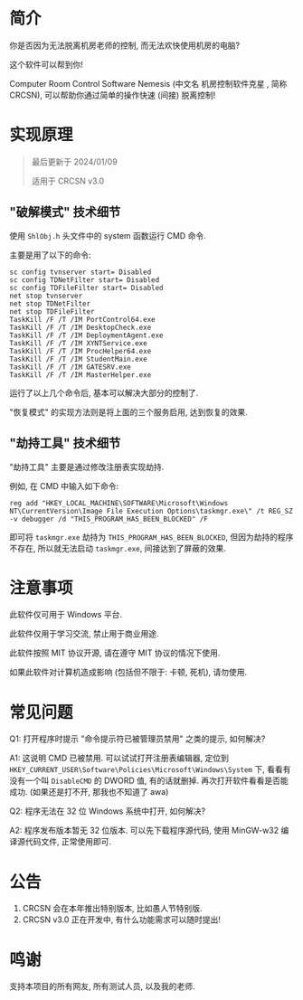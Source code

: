 # 简介

你是否因为无法脱离机房老师的控制, 而无法欢快使用机房的电脑?

这个软件可以帮到你!

Computer Room Control Software Nemesis (中文名 机房控制软件克星 , 简称 CRCSN), 可以帮助你通过简单的操作快速 (间接) 脱离控制!

# 实现原理
>最后更新于 2024/01/09
>
> 适用于 CRCSN v3.0
## "破解模式" 技术细节

使用 ``ShlObj.h`` 头文件中的 system 函数运行 CMD 命令.

主要是用了以下的命令:
````batch
sc config tvnserver start= Disabled
sc config TDNetFilter start= Disabled
sc config TDFileFilter start= Disabled
net stop tvnserver
net stop TDNetFilter
net stop TDFileFilter
TaskKill /F /T /IM PortControl64.exe
TaskKill /F /T /IM DesktopCheck.exe
TaskKill /F /T /IM DeploymentAgent.exe
TaskKill /F /T /IM XYNTService.exe
TaskKill /F /T /IM ProcHelper64.exe
TaskKill /F /T /IM StudentMain.exe
TaskKill /F /T /IM GATESRV.exe
TaskKill /F /T /IM MasterHelper.exe
````
运行了以上几个命令后, 基本可以解决大部分的控制了.

"恢复模式" 的实现方法则是将上面的三个服务启用, 达到恢复的效果.

## "劫持工具" 技术细节
"劫持工具" 主要是通过修改注册表实现劫持.

例如, 在 CMD 中输入如下命令:
````batch
reg add "HKEY_LOCAL_MACHINE\SOFTWARE\Microsoft\Windows NT\CurrentVersion\Image File Execution Options\taskmgr.exe\" /t REG_SZ -v debugger /d "THIS_PROGRAM_HAS_BEEN_BLOCKED" /F
````
即可将 ``taskmgr.exe`` 劫持为 ``THIS_PROGRAM_HAS_BEEN_BLOCKED``, 但因为劫持的程序不存在, 所以就无法启动 ``taskmgr.exe``, 间接达到了屏蔽的效果.

# 注意事项

此软件仅可用于 Windows 平台.

此软件仅用于学习交流, 禁止用于商业用途.

此软件按照 MIT 协议开源, 请在遵守 MIT 协议的情况下使用.

如果此软件对计算机造成影响 (包括但不限于: 卡顿, 死机), 请勿使用.

# 常见问题

Q1: 打开程序时提示 "命令提示符已被管理员禁用" 之类的提示, 如何解决?

A1: 这说明 CMD 已被禁用. 可以试试打开注册表编辑器, 定位到 ``HKEY_CURRENT_USER\Software\Policies\Microsoft\Windows\System`` 下, 看看有没有一个叫 ``DisableCMD`` 的 DWORD 值, 有的话就删掉. 再次打开软件看看是否能成功. (如果还是打不开, 那我也不知道了 awa)

Q2: 程序无法在 32 位 Windows 系统中打开, 如何解决?

A2: 程序发布版本暂无 32 位版本. 可以先下载程序源代码, 使用 MinGW-w32 编译源代码文件, 正常使用即可. 

# 公告

1. CRCSN 会在本年推出特别版本, 比如愚人节特别版.
2. CRCSN v3.0 正在开发中, 有什么功能需求可以随时提出!

# 鸣谢

支持本项目的所有网友, 所有测试人员, 以及我的老师.
